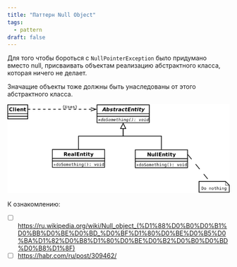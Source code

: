 ```yaml
---
title: "Паттерн Null Object"
tags:
  - pattern
draft: false
---
```


Для того чтобы бороться с `NullPointerException` было придумано вместо null, присваивать объектам реализацию абстрактного класса, которая ничего не делает.

Значащие объекты тоже должны быть унаследованы от этого абстрактного класса.

![2c4c1df8643e7c25377b35147cb24db0](../../images/null_object_pattern.png)

К ознакомлению:
- [ ] https://ru.wikipedia.org/wiki/Null_object_(%D1%88%D0%B0%D0%B1%D0%BB%D0%BE%D0%BD_%D0%BF%D1%80%D0%BE%D0%B5%D0%BA%D1%82%D0%B8%D1%80%D0%BE%D0%B2%D0%B0%D0%BD%D0%B8%D1%8F) 
- [ ] https://habr.com/ru/post/309462/
